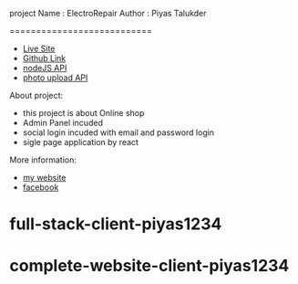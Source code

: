  project Name : ElectroRepair
Author : Piyas Talukder

===========================

- [Live Site](https://electrorepair-17742.web.app/)
- [Github Link](https://github.com/Porgramming-Hero-web-course/complete-website-client-piyas1234/)
- [nodeJS API](https://vast-shelf-42388.herokuapp.com/)
- [photo upload API](https://api.imgbb.com/1/upload/)

 

About project:
 
- this project is about Online shop 
- Admin Panel incuded
- social login incuded with email and password login
- sigle page application by react



More information:
- [my website ](http://piyass.com)
- [facebook](https://web.facebook.com/piyastalukderr/)


# full-stack-client-piyas1234
# complete-website-client-piyas1234
